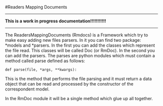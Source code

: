 #Readers Mapping Documents

----------

**This is a work in progress documentation!!!!!!!!!!!**

----------


The ReadersMappingDocuments (Rmdocs) is a Framework which try to make easy adding new files parsers. 
In it you can find two package: *models and *parsers. 
In the first you can add the classes which represent the file read. This classes will be called Doc (or RmDoc).
In the second you can add the parsers. The parses are python modules which must contain a method called parse defined as follows:

	def parse(file, *args, **kwargs):

This is the method that performs the file parsing and it must return a data object that can be read and processed by the constructor of the correspondent model.

In the RmDoc module it will be a single method which glue up all together.
